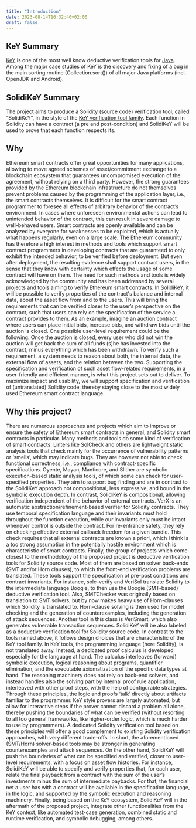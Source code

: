 ```yaml
---
title: "Introduction"
date: 2023-08-14T16:32:40+02:00
draft: false
---
```


## KeY Summary

[KeY](https://www.key-project.org/) is one of the most well know deductive verification tools for [Java](https://www.keyproject.org/thebook2/).
Among the major case studies of KeY is the discovery
and fixing of a bug in the main sorting routine (Collection.sort()) of all major
Java platforms (incl. OpenJDK and Android).

## SolidiKeY Summary

The project aims to produce a Solidity (source code) verification tool, called “SolidiKeY”,
in the style of the [KeY verification tool family](https://www.key-project.org/). 
Each function in Solidity can have a contract (a pre and post-condition) and SolidiKeY will be used to prove that each function respects its. 

## Why

Ethereum smart contracts offer great opportunities for many applications, allowing to
move agreed schemes of asset/commitment exchange to a blockchain ecosystem
that guarantees uncompromised execution of the agreement, without relying on a
third party. However, the strong guarantees provided by the Ethereum blockchain
infrastructure do not themselves prevent problems caused by the programming of the
application layer, i.e., the smart contracts themselves. It is difficult for the smart
contract programmer to foresee all effects of arbitrary behavior of the contract’s
environment. In cases where unforeseen environmental actions can lead to unintended
behavior of the contract, this can result in severe damage to well-behaved users. Smart
contracts are openly available and can be analyzed by everyone for weaknesses to be
exploited, which is actually what happens regularly, even on a large scale. The Ethereum
community has therefore a high interest in methods and tools which support smart
contract programmers in developing contracts that are guaranteed to only exhibit the
intended behavior, to be verified before deployment. But even after deployment, the
resulting evidence shall support contract users, in the sense that they know with
certainty which effects the usage of some contract will have on them. The need for such
methods and tools is widely acknowledged by the community and has been addressed
by several projects and tools aiming to verify Ethereum smart contracts.
In SolidiKeY, it will be possible to verify properties of the contract's balance
and internal data, about the asset flow from and to the users.
This will bring the requirements that can be verified closer to the user’s perspective on the
contract, such that users can rely on the specification of the service a contract provides
to them. As an example, imagine an auction contract where users can place initial bids,
increase bids, and withdraw bids until the auction is closed. One possible user-level
requirement could be the following: Once the auction is closed, every user who did not
win the auction will get back the sum of all funds (s)he has invested into the contract,
minus everything which has been withdrawn. To verify such a requirement, a system
needs to reason about both, the internal data, the external flow of assets, and the
relation between the two. Supporting the specification and verification of such asset flow-related requirements,
in a user-friendly and efficient manner, is what this project sets out to deliver.
To maximize impact and usability, we will support specification and
verification of (untranslated) Solidity code, thereby staying close to the most widely
used Ethereum smart contract language.

## Why this project?

There are numerous approaches and projects which aim to improve or ensure the safety of
Ethereum smart contracts in general, and Solidity smart contracts in particular.
Many methods and tools do some kind of verification of smart contracts.
Linters like SolCheck and others are lightweight static analysis
tools that check mainly for the occurrence of vulnerability patterns or ‘smells’,
which may indicate bugs. They are however not able to check functional correctness,
i.e., compliance with contract-specific specifications. Oyente, Mayan, Manticore, and
Slither are symbolic execution-based static analysis tools, of which some can
check for user-specified properties. They aim to support bug finding and are in contrast
to the SolidiKeY approach not compositional, less expressive, and bound in the symbolic
execution depth. In contrast, SolidiKeY is compositional, allowing verification
independent of the behavior of external contracts. VerX is an automatic
abstraction/refinement-based verifier for Solidity contracts. They use temporal
specification language and their invariants must hold throughout the function
execution, while our invariants only must be intact whenever control is outside the
contract. For re-entrance safety, they rely on checking effective external callback
freedom for a given bundle. This check requires that all external contracts are known a
priori, which I think is a too strong assumption in the potentially hostile environment
which is characteristic of smart contracts. Finally, the group of projects which come
closest to the methodology of the proposed project is deductive verification tools for
Solidity source code. Most of them are based on solver back-ends (SMT and/or Horn
clauses), to which the front-end verification problems are translated. These tools
support the specification of pre-post conditions and contract invariants. For instance,
solc-verify and VeriSol translate Solidity to the intermediate language Boogie, to then
use the Boogie (SMT-based) deductive verification tool. Also, SMTChecker was originally
based on translation to SMT solvers, but by now makes heavy use of Horn-clauses
which Solidity is translated to. Horn-clause solving is then used for model checking and
the generation of counterexamples, including the generation of attack sequences.
Another tool in this class is VeriSmart, which also generates vulnerable transaction
sequences.
SolidiKeY will be also labeled as a deductive verification tool 
for Solidity source code. In contrast to the tools named
above, it follows design choices that are characteristic of the KeY tool family. In KeY
tools, the programming language (here Solidity), is not translated away. Instead, a
dedicated proof calculus is developed especially for the language at hand. The calculus
interleaves (forward) symbolic execution, logical reasoning about programs, quantifier
elimination, and the executable axiomatization of the specific data types at hand. The
reasoning machinery does not rely on back-end solvers, and instead handles also the
solving part by internal proof rule application, interleaved with other proof steps, with 
the help of configurable strategies. Through these principles, the logic and proofs ‘talk’
directly about artifacts familiar to the programmer. KeY style provers are largely
automated, but allow for interactive steps if the prover cannot discard a problem all
alone, thereby pushing the boundaries of what can be verified (without resorting to all
too general frameworks, like higher-order logic, which is much harder to use by
programmers). A dedicated Solidity verification tool based on these principles will offer
a good complement to existing Solidity verification approaches, with very different
trade-offs. In short, the aforementioned (SMT/Horn) solver-based tools may be stronger
in generating counterexamples and attack sequences. On the other hand, SolidiKeY will
push the boundaries of what can be specified and verified, closer to user-level requirements, 
with a focus on asset flow histories. For instance, SolidiKeY will be able to
specify and verify properties that, for each user, relate the final payback from a
contract with the sum of the user’s investments minus the sum of intermediate paybacks.
For that, the financial net a user has with a contract will be available in the
specification language, in the logic, and supported by the symbolic execution and
reasoning machinery. Finally, being based on the KeY ecosystem, SolidiKeY will in the
aftermath of the proposed project, integrate other functionalities from the KeY context,
like automated test-case generation, combined static and runtime verification, and
symbolic debugging, among others.